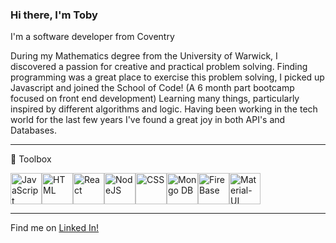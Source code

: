 ### Hi there, I'm Toby

I'm a software developer from Coventry

During my Mathematics degree from the University of Warwick, I discovered a passion for creative and practical problem solving. Finding programming was a great place to exercise this problem solving, I picked up Javascript and joined the School of Code! (A 6 month part bootcamp focused on front end development)
Learning many things, particularly inspired by different algorithms and logic. Having been working in the tech world for the last few years I've found a great joy in both API's and Databases. 

---

🧰 Toolbox

<img src = "https://cdn.worldvectorlogo.com/logos/logo-javascript.svg" alt = "JavaScript"  width="50" height="50"/><img src = "https://cdn.worldvectorlogo.com/logos/html-1.svg" alt = "HTML"  width="50" height="50"/><img src = "https://cdn.worldvectorlogo.com/logos/react-2.svg" alt = "React"  width="50" height="50"/><img src = "https://cdn.worldvectorlogo.com/logos/nodejs-2.svg" alt = "NodeJS"  width="50" height="50"/><img src = "https://cdn.worldvectorlogo.com/logos/css-3.svg" alt = "CSS"  width="50" height="50"/><img src = "https://cdn.worldvectorlogo.com/logos/mongodb-icon-1.svg" alt = "Mongo DB"  width="50" height="50"/><img src = "https://cdn.worldvectorlogo.com/logos/firebase-1.svg" alt = "FireBase"  width="50" height="50"/><img src = "https://cdn.worldvectorlogo.com/logos/material-ui-1.svg" alt = "Material-UI"  width="50" height="50"/>

---

Find me on <a href = "https://www.linkedin.com/in/tobysmith27"> Linked In! </a>
